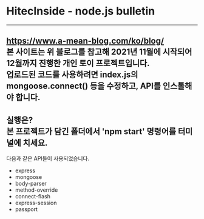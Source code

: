 # HitecInside - node.js bulletin
-----------
https://www.a-mean-blog.com/ko/blog/   
본 사이트는 위 블로그를 참고해 2021년 11월에 시작되어 12월까지 진행한 개인 토이 프로젝트입니다.     
업로드된 코드를 사용하려면 index.js의 mongoose.connect() 등을 수정하고, API를 인스톨해야 합니다.      
---------
실행은?   
본 프로젝트가 담긴 폴더에서 'npm start' 명령어를 터미널에 치세요.   
----------  
다음과 같은 API들이 사용되었습니다.      
+ express    
+ mongoose    
+ body-parser   
+ method-override   
+ connect-flash   
+ express-session   
+ passport   